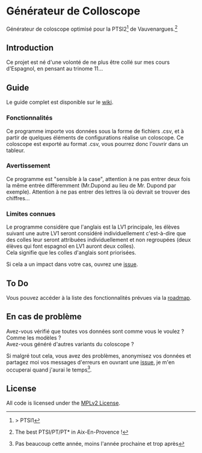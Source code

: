 # Générateur de Colloscope

Générateur de coloscope optimisé pour la PTSI2[^1] de Vauvenargues.[^2]

## Introduction

Ce projet est né d'une volonté de ne plus être collé sur mes cours d'Espagnol, en pensant au trinome 11...

## Guide

Le guide complet est disponible sur le [wiki](https://github.com/Valdr687/Coloscope/wiki).

### Fonctionnalités

Ce programme importe vos données sous la forme de fichiers .csv, et à partir de quelques éléments de configurations réalise un coloscope. Ce coloscope est exporté au format .csv, vous pourrez donc l'ouvrir dans un tableur.

### Avertissement

Ce programme est "sensible à la case", attention à ne pas entrer deux fois la même entrée différemment (Mr.Dupond au lieu de Mr. Dupond par exemple). Attention à ne pas entrer des lettres là où devrait se trouver des chiffres...

### Limites connues

Le programme considère que l'anglais est la LV1 principale, les élèves suivant une autre LV1 seront considéré individuellement c'est-à-dire que des colles leur seront attribuées individuellement et non regroupées (deux élèves qui font espagnol en LV1 auront deux colles).  
Cela signifie que les colles d'anglais sont priorisées.  

Si cela a un impact dans votre cas, ouvrez une [issue](https://github.com/Valdr687/Coloscope/issues).

## To Do

Vous pouvez accéder à la liste des fonctionnalités prévues via la [roadmap](https://github.com/Valdr687/Coloscope/milestones).  

## En cas de problème

Avez-vous vérifié que toutes vos données sont comme vous le voulez ? Comme les modèles ?  
Avez-vous généré d'autres variants du coloscope ?  

Si malgré tout cela, vous avez des problèmes, anonymisez vos données et partagez moi vos messages d'erreurs en ouvrant une [issue](https://github.com/Valdr687/Coloscope/issues), je m'en occuperai quand j'aurai le temps[^3].

## License

All code is licensed under the [MPLv2 License](./LICENSE.md "License").

[^1]: \> PTSI1
[^2]: The best PTSI/PT/PT* in Aix-En-Provence !
[^3]: Pas beaucoup cette année, moins l'année prochaine et trop après
